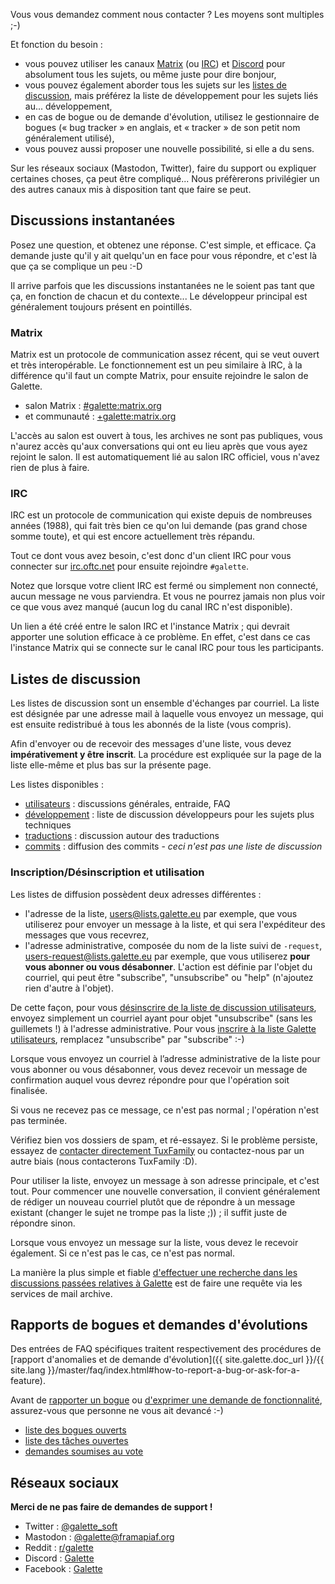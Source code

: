 Vous vous demandez comment nous contacter ? Les moyens sont multiples ;-)

Et fonction du besoin :

* vous pouvez utiliser les canaux [Matrix](#matrix) (ou [IRC](#irc)) et [Discord](https://discord.gg/EsEQmftk) pour absolument tous les sujets, ou même juste pour dire bonjour,
* vous pouvez également aborder tous les sujets sur les [listes de discussion](#listes-de-discussion), mais préférez la liste de développement pour les sujets liés au... développement,
* en cas de bogue ou de demande d'évolution, utilisez le gestionnaire de bogues (« bug tracker » en anglais, et « tracker » de son petit nom généralement utilisé),
* vous pouvez aussi proposer une nouvelle possibilité, si elle a du sens.

Sur les réseaux sociaux (Mastodon, Twitter), faire du support ou expliquer certaines choses, ça peut être compliqué... Nous préfèrerons privilégier un des autres canaux mis à disposition tant que faire se peut.

## Discussions instantanées

Posez une question, et obtenez une réponse. C'est simple, et efficace. Ça demande juste qu'il y ait quelqu'un en face pour vous répondre, et c'est là que ça se complique un peu :-D 

Il arrive parfois que les discussions instantanées ne le soient pas tant que ça, en fonction de chacun et du contexte... Le développeur principal est généralement toujours présent en pointillés.

### Matrix

Matrix est un protocole de communication assez récent, qui se veut ouvert et très interopérable. Le fonctionnement est un peu similaire à IRC, à la différence qu'il faut un compte Matrix, pour ensuite rejoindre le salon de Galette.

* salon Matrix : [#galette:matrix.org](https://matrix.to/#/#galette:matrix.org)
* et communauté : [+galette:matrix.org](https://matrix.to/#/+galette:matrix.org)

L'accès au salon est ouvert à tous, les archives ne sont pas publiques, vous n'aurez accès qu'aux conversations qui ont eu lieu après que vous ayez rejoint le salon.
Il est automatiquement lié au salon IRC officiel, vous n'avez rien de plus à faire.

### IRC

IRC est un protocole de communication qui existe depuis de nombreuses années (1988), qui fait très bien ce qu'on lui demande (pas grand chose somme toute), et qui est encore actuellement très répandu.

Tout ce dont vous avez besoin, c'est donc d'un client IRC pour vous connecter sur [irc.oftc.net](irc://irc.oftc.net) pour ensuite rejoindre `#galette`.

Notez que lorsque votre client IRC est fermé ou simplement non connecté, aucun message ne vous parviendra. Et vous ne pourrez jamais non plus voir ce que vous avez manqué (aucun log du canal IRC n'est disponible).

Un lien a été créé entre le salon IRC et l'instance Matrix ; qui devrait apporter une solution efficace à ce problème. En effet, c'est dans ce cas l'instance Matrix qui se connecte sur le canal IRC pour tous les participants.

## Listes de discussion

Les listes de discussion sont un ensemble d'échanges par courriel. La liste est désignée par une adresse mail à laquelle vous envoyez un message, qui est ensuite redistribué à tous les abonnés de la liste (vous compris).

Afin d'envoyer ou de recevoir des messages d'une liste, vous devez **impérativement y être inscrit**. La procédure est expliquée sur la page de la liste elle-même et plus bas sur la présente page.

Les listes disponibles :

* [utilisateurs](https://listengine.tuxfamily.org/lists.galette.eu/users/) : discussions générales, entraide, FAQ
* [développement](https://listengine.tuxfamily.org/lists.galette.eu/devel) : liste de discussion développeurs pour les sujets plus techniques
* [traductions](https://listengine.tuxfamily.org/galette.eu/translations/) : discussion autour des traductions
* [commits](https://listengine.tuxfamily.org/lists.galette.eu/commits/) : diffusion des commits - *ceci n'est pas une liste de discussion*

### Inscription/Désinscription et utilisation

Les listes de diffusion possèdent deux adresses différentes :

* l'adresse de la liste, <users@lists.galette.eu> par exemple, que vous utiliserez pour envoyer un message à la liste, et qui sera l'expéditeur des messages que vous recevrez,
* l'adresse administrative, composée du nom de la liste suivi de `-request`, <users-request@lists.galette.eu> par exemple, que vous utiliserez **pour vous abonner ou vous désabonner**. L'action est définie par l'objet du courriel, qui peut être "subscribe", "unsubscribe" ou "help" (n'ajoutez rien d'autre à l'objet).

De cette façon, pour vous [désinscrire de la liste de discussion utilisateurs](mailto:users-request@lists.galette.eu?subject=unsubscribe), envoyez simplement un courriel ayant pour objet "unsubscribe" (sans les guillemets !) à l'adresse administrative.
Pour vous [inscrire à la liste Galette utilisateurs](mailto:users-request@lists.galette.eu?subject=subscribe), remplacez "unsubscribe" par "subscribe" :-)

Lorsque vous envoyez un courriel à l’adresse administrative de la liste pour vous abonner ou vous désabonner, vous devez recevoir un message de confirmation auquel vous devrez répondre pour que l'opération soit finalisée.

Si vous ne recevez pas ce message, ce n'est pas normal ; l'opération n'est pas terminée.

Vérifiez bien vos dossiers de spam, et ré-essayez. Si le problème persiste, essayez de [contacter directement TuxFamily](https://www.tuxfamily.org/fr/contact) ou contactez-nous par un autre biais (nous contacterons TuxFamily :D).

Pour utiliser la liste, envoyez un message à son adresse principale, et c'est tout. Pour commencer une nouvelle conversation, il convient généralement de rédiger un nouveau courriel plutôt que de répondre à un message existant (changer le sujet ne trompe pas la liste ;)) ; il suffit juste de répondre sinon.

Lorsque vous envoyez un message sur la liste, vous devez le recevoir également. Si ce n'est pas le cas, ce n'est pas normal.

La manière la plus simple et fiable [d'effectuer une recherche dans les discussions passées relatives à Galette](https://www.mail-archive.com/search?l=all&q=galette&a=1>) est de faire une requête via les services de mail archive.

## Rapports de bogues et demandes d'évolutions

Des entrées de FAQ spécifiques traitent respectivement des procédures de [rapport d'anomalies et de demande d'évolution]({{ site.galette.doc_url }}/{{ site.lang }}/master/faq/index.html#how-to-report-a-bug-or-ask-for-a-feature).

Avant de [rapporter un bogue](https://bugs.galette.eu/projects/galette) ou [d'exprimer une demande de fonctionnalité](https://bugs.galette.eu/projects/galette/), assurez-vous que personne ne vous ait devancé :-)

* [liste des bogues ouverts](https://bugs.galette.eu/projects/galette/issues?query_id=2)
* [liste des tâches ouvertes](https://bugs.galette.eu/projects/galette/issues?query_id=3)
* [demandes soumises au vote](https://vote.galette.eu)

## Réseaux sociaux

**Merci de ne pas faire de demandes de support !**

* Twitter : [@galette_soft](https://twitter.com/galette_soft)
* Mastodon : [@galette@framapiaf.org](https://framapiaf.org/@galette)
* Reddit : [r/galette](https://www.reddit.com/r/galette/)
* Discord : [Galette](https://discord.gg/EsEQmftk)
* Facebook : [Galette](https://www.facebook.com/galettesoft)
